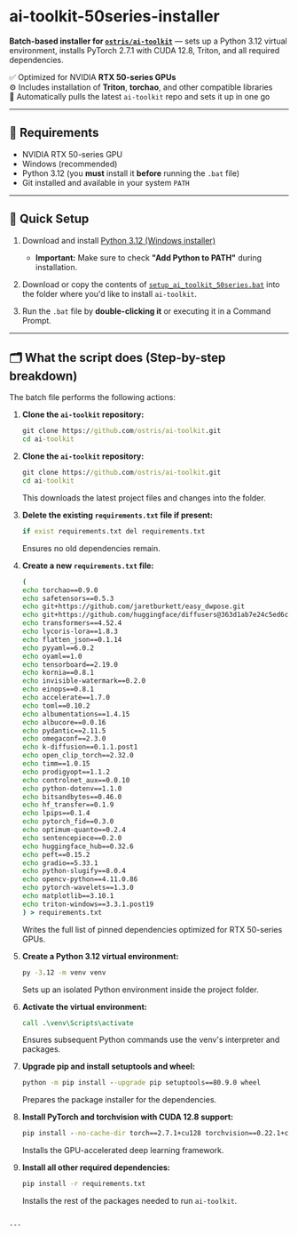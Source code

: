 # ai-toolkit-50series-installer

**Batch-based installer for [`ostris/ai-toolkit`](https://github.com/ostris/ai-toolkit)** — sets up a Python 3.12 virtual environment, installs PyTorch 2.7.1 with CUDA 12.8, Triton, and all required dependencies.

✅ Optimized for NVIDIA **RTX 50-series GPUs**  
⚙️ Includes installation of **Triton**, **torchao**, and other compatible libraries  
🧪 Automatically pulls the latest `ai-toolkit` repo and sets it up in one go

---

## 🔧 Requirements

- NVIDIA RTX 50-series GPU  
- Windows (recommended)  
- Python 3.12 (you **must** install it **before** running the `.bat` file)  
- Git installed and available in your system `PATH`

---

## 🚀 Quick Setup

1. Download and install [Python 3.12 (Windows installer)](https://www.python.org/ftp/python/3.12.3/python-3.12.3-amd64.exe)  
   - **Important:** Make sure to check **"Add Python to PATH"** during installation.

2. Download or copy the contents of [`setup_ai_toolkit_50series.bat`](setup_ai_toolkit_50series.bat) into the folder where you'd like to install `ai-toolkit`.

3. Run the `.bat` file by **double-clicking it** or executing it in a Command Prompt.

---

## 🗂 What the script does (Step-by-step breakdown)

The batch file performs the following actions:

1. **Clone the `ai-toolkit` repository:**  
   ```bat
   git clone https://github.com/ostris/ai-toolkit.git
   cd ai-toolkit
1. **Clone the `ai-toolkit` repository:**  
   ```bat
   git clone https://github.com/ostris/ai-toolkit.git
   cd ai-toolkit
   ```  
   This downloads the latest project files and changes into the folder.

2. **Delete the existing `requirements.txt` file if present:**  
   ```bat
   if exist requirements.txt del requirements.txt
   ```  
   Ensures no old dependencies remain.

3. **Create a new `requirements.txt` file:**  
   ```bat
   (
   echo torchao==0.9.0
   echo safetensors==0.5.3
   echo git+https://github.com/jaretburkett/easy_dwpose.git
   echo git+https://github.com/huggingface/diffusers@363d1ab7e24c5ed6c190abb00df66d9edb74383b
   echo transformers==4.52.4
   echo lycoris-lora==1.8.3
   echo flatten_json==0.1.14
   echo pyyaml==6.0.2
   echo oyaml==1.0
   echo tensorboard==2.19.0
   echo kornia==0.8.1
   echo invisible-watermark==0.2.0
   echo einops==0.8.1
   echo accelerate==1.7.0
   echo toml==0.10.2
   echo albumentations==1.4.15
   echo albucore==0.0.16
   echo pydantic==2.11.5
   echo omegaconf==2.3.0
   echo k-diffusion==0.1.1.post1
   echo open_clip_torch==2.32.0
   echo timm==1.0.15
   echo prodigyopt==1.1.2
   echo controlnet_aux==0.0.10
   echo python-dotenv==1.1.0
   echo bitsandbytes==0.46.0
   echo hf_transfer==0.1.9
   echo lpips==0.1.4
   echo pytorch_fid==0.3.0
   echo optimum-quanto==0.2.4
   echo sentencepiece==0.2.0
   echo huggingface_hub==0.32.6
   echo peft==0.15.2
   echo gradio==5.33.1
   echo python-slugify==8.0.4
   echo opencv-python==4.11.0.86
   echo pytorch-wavelets==1.3.0
   echo matplotlib==3.10.1
   echo triton-windows==3.3.1.post19
   ) > requirements.txt
   ```  
   Writes the full list of pinned dependencies optimized for RTX 50-series GPUs.

4. **Create a Python 3.12 virtual environment:**  
   ```bat
   py -3.12 -m venv venv
   ```  
   Sets up an isolated Python environment inside the project folder.

5. **Activate the virtual environment:**  
   ```bat
   call .\venv\Scripts\activate
   ```  
   Ensures subsequent Python commands use the venv's interpreter and packages.

6. **Upgrade pip and install setuptools and wheel:**  
   ```bat
   python -m pip install --upgrade pip setuptools==80.9.0 wheel
   ```  
   Prepares the package installer for the dependencies.

7. **Install PyTorch and torchvision with CUDA 12.8 support:**  
   ```bat
   pip install --no-cache-dir torch==2.7.1+cu128 torchvision==0.22.1+cu128 --index-url https://download.pytorch.org/whl/cu128
   ```  
   Installs the GPU-accelerated deep learning framework.

8. **Install all other required dependencies:**  
   ```bat
   pip install -r requirements.txt
   ```  
   Installs the rest of the packages needed to run `ai-toolkit`.
```

---
